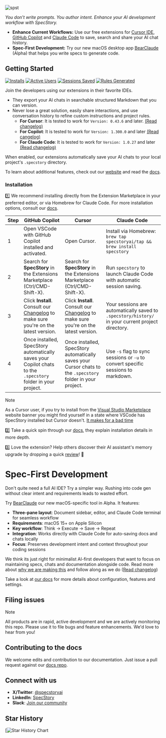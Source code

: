 ![spst](https://github.com/user-attachments/assets/d12ec377-acea-4945-8587-221f30c426ce)


*You don’t write prompts. You author intent. Enhance your AI development workflow with SpecStory.*

- **Enhance Current Workflows:** Use our free extensions for [Cursor IDE](https://www.cursor.com/), [GitHub Copilot](https://github.com/features/copilot) and [Claude Code](https://claude.ai/code) to save, search and share your AI chat history.
- **Spec-First Development:** Try our new macOS desktop app [BearClaude](www.bearclaude.com) (Alpha) that helps you write specs to generate code.

## Getting Started

[![Installs](https://img.shields.io/endpoint?url=https%3A%2F%2Fspecstory.com%2Fapi%2Fbadge%3Fstat%3Dinstalls&style=flat-square)](https://specstory.com/api/badge?stat=installs)
[![Active Users](https://img.shields.io/endpoint?url=https%3A%2F%2Fspecstory.com%2Fapi%2Fbadge%3Fstat%3DactiveUsers&style=flat-square)](https://specstory.com/api/badge?stat=activeUsers)
[![Sessions Saved](https://img.shields.io/endpoint?url=https%3A%2F%2Fspecstory.com%2Fapi%2Fbadge%3Fstat%3DsessionsSaved&style=flat-square)](https://specstory.com/api/badge?stat=sessionsSaved)
[![Rules Generated](https://img.shields.io/endpoint?url=https%3A%2F%2Fspecstory.com%2Fapi%2Fbadge%3Fstat%3DrulesGenerated&style=flat-square)](https://specstory.com/api/badge?stat=rulesGenerated)

Join the developers using our extensions in their favorite IDEs.

- They export your AI chats in searchable structured Markdown that you can version.
- Never lose a great solution, easily share interactions, and use conversation history to refine custom instructions and project rules.
    - **For Cursor**: It is tested to work for `Version: 0.43.6` and later. [(Read changelog)](https://marketplace.visualstudio.com/items/SpecStory.specstory-vscode/changelog)
    - **For Copilot**: It is tested to work for `Version: 1.300.0` and later [(Read cangelog)](https://marketplace.visualstudio.com/items/SpecStory.specstory-vscode/changelog)
    - **For Claude Code**: It is tested to work for `Version: 1.0.27` and later [(Read changelog)](https://github.com/specstoryai/getspecstory/releases)

When enabled, our extensions automatically save your AI chats to your local project's `.specstory` directory.

To learn about additional features, check out our [website](https://specstory.com/) and read the [docs](https://docs.specstory.com/introduction).

### Installation

1️⃣ We recommend installing directly from the Extension Marketplace in your preferred editor, or via Homebrew for Claude Code. For more installation options, consult our [docs](https://docs.specstory.com/specstory/introduction#%F0%9F%8D%A6-installation-options).

| Step | GitHub Copilot | Cursor | Claude Code |
|------|---------------|--------|-------------|
| 1 | Open VSCode with GitHub Copilot installed and activated. | Open Cursor. | Install via Homebrew: `brew tap specstoryai/tap && brew install specstory` |
| 2 | Search for **SpecStory** in the Extensions Marketplace (Ctrl/CMD-Shift-X). | Search for **SpecStory** in the Extensions Marketplace (Ctrl/CMD-Shift-X). | Run `specstory` to launch Claude Code with automatic session saving. |
| 3 | Click **Install**. Consult our [Changelog](https://marketplace.visualstudio.com/items/SpecStory.specstory-vscode/changelog) to make sure you're on the latest version. | Click **Install**. Consult our [Changelog](https://marketplace.visualstudio.com/items/SpecStory.specstory-vscode/changelog) to make sure you're on the latest version. | Your sessions are automatically saved to `.specstory/history/` in your current project directory. |
| 4 | Once installed, SpecStory automatically saves your Copilot chats to the `.specstory` folder in your project. | Once installed, SpecStory automatically saves your Cursor chats to the `.specstory` folder in your project. | Use `-s` flag to sync sessions or `-u` to convert specific sessions to markdown. |

> [!NOTE]
> As a Cursor user, if you try to install from the [Visual Studio Marketplace](https://marketplace.visualstudio.com/items?itemName=SpecStory.specstory-vscode) website banner you might find yourself in a state where VSCode has SpecStory installed but Cursor doesn't. [It makes for a bad time](https://github.com/specstoryai/getspecstory/issues/8)

2️⃣ Take a quick spin through our [docs](https://docs.specstory.com/introduction), they explain installation details in more depth. 

3️⃣ Love the extension? Help others discover their AI assistant's memory upgrade by dropping a quick [review](https://marketplace.visualstudio.com/items?itemName=SpecStory.specstory-vscode&ssr=false#review-details)! 🧠

# Spec-First Development

Don't quite need a full AI IDE? Try a simpler way. Rushing into code gen without clear intent and requirements leads to wasted effort.


Try [BearClaude](https://bearclaude.specstory.com) our new macOS-specific tool in Alpha. It features:

- **Three-pane layout**: Document sidebar, editor, and Claude Code terminal for seamless workflow
- **Requirements**: macOS 15+ on Apple Silicon
- **Key workflow**: Think → Execute → Save → Repeat
- **Integration**: Works directly with Claude Code for auto-saving docs and chats locally
- **Focus**: Preserves development intent and context throughout your coding sessions

We think its just right for minimalist AI-first developers that want to focus on maintaining specs, chats and documentation alongside code. Read more about [why we are making this](https://bearclaude.specstory.com/mindfulmaking) and follow along as we do ([Read changelog](https://bearclaude.specstory.com/changelog))

Take a look at [our docs](https://docs.specstory.com/bearclaude/introduction) for more details about configuration, features and settings.

## Filing issues

> [!NOTE]
All products are in rapid, active development and we are actively monitoring this repo. Please use it to file bugs and feature enhancements. We'd love to hear from you!

## Contributing to the docs

We welcome edits and contribution to our documentation. Just issue a pull request against our [docs repo](https://github.com/specstoryai/docs/).

## Connect with us

- **X/Twitter**: [@specstoryai](https://twitter.com/specstoryai)
- **LinkedIn**: [SpecStory](https://www.linkedin.com/company/specstory)
- **Slack**: [Join our community](https://specstory.slack.com/join/shared_invite/zt-2vq0274ck-MYS39rgOpDSmgfE1IeK9gg#/shared-invite/email)



## Star History

[![Star History Chart](https://api.star-history.com/svg?repos=specstoryai/getspecstory&type=Date)
